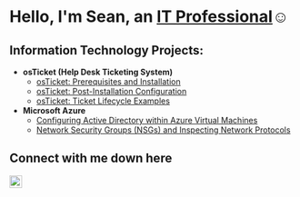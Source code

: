 <h1>Hello, I'm Sean, an <a href="https://www.linkedin.com/in/sean-hardin-a1b16a310/">IT Professional</a>☺</h1>

<h2> Information Technology Projects:</h2>

- <b>osTicket (Help Desk Ticketing System)</b>
  - [osTicket: Prerequisites and Installation](https://github.com/SeanHardin247/osticket-prereqs)
  - [osTicket: Post-Installation Configuration](https://github.com/SeanHardin247/post-install-config)
  - [osTicket: Ticket Lifecycle Examples](https://github.com/SeanHardin247/ticket-lifecycle)
- <b>Microsoft Azure</b>
  - [Configuring Active Directory within Azure Virtual Machines](https://github.com/SeanHardin247/configure-ad)
  - [Network Security Groups (NSGs) and Inspecting Network Protocols](https://github.com/SeanHardin247/azure-network-protocols)

<h2> Connect with me down here</h2>

[<img align="left" alt="Josh | LinkedIn" width="22px" src="https://cdn.jsdelivr.net/npm/simple-icons@v3/icons/linkedin.svg" />][linkedin]

[linkedin]: https://www.linkedin.com/in/sean-hardin-a1b16a310/

      
                                                                                                                                                                    
